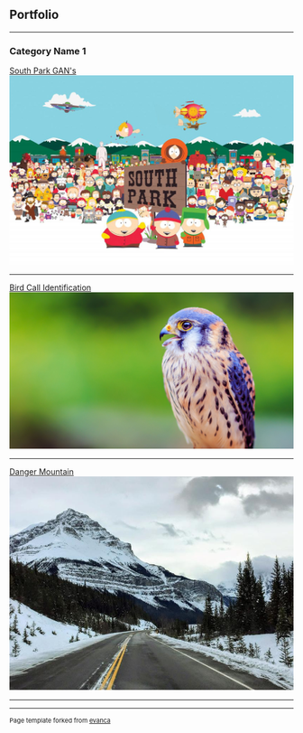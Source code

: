 ## Portfolio

---

### Category Name 1 

[South Park GAN's](http://www.github.com/Noah-Prowell/South_Park_GANs)
<img src="images/southpark_header.jpg?raw=true"/>

---
[Bird Call Identification](http://www.github.com/Noah-Prowell/Bird_call_id)
<img src="images/akestrel.jpg?raw=true"/>

---
[Danger Mountain](http://www.github.com/Noah-Prowell/Danger_Mountain)
<img src="images/1bc71823368e04a6b3ca74c46d9c14a9.jpg?raw=true"/>

---





---
<p style="font-size:11px">Page template forked from <a href="https://github.com/evanca/quick-portfolio">evanca</a></p>
<!-- Remove above link if you don't want to attibute -->
